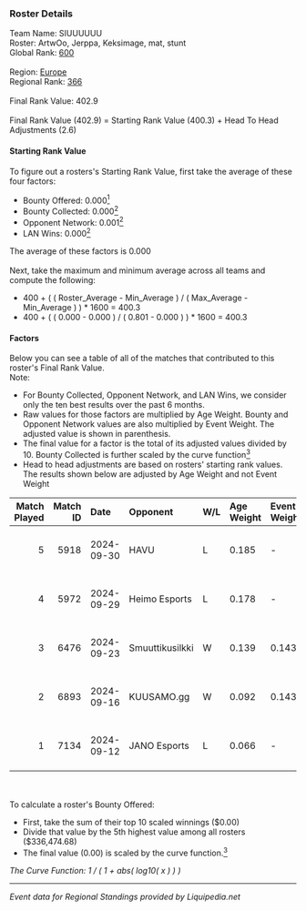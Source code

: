 ### Roster Details<br />
Team Name: SIUUUUUU<br />
Roster: ArtwOo, Jerppa, Keksimage, mat, stunt<br />
Global Rank: [600](../standings_global.md)<br />
<br />
Region: [Europe]( ../standings_europe.md)<br />
Regional Rank: [366]( ../standings_europe.md)<br />
<br />
Final Rank Value:  402.9<br />
<br />
Final Rank Value (402.9) = Starting Rank Value (400.3) + Head To Head Adjustments (2.6)<br />

#### Starting Rank Value<br />
To figure out a rosters's Starting Rank Value, first take the average of these four factors:<br />
- Bounty Offered: 0.000[<sup>1</sup>](#table2)
- Bounty Collected: 0.000[<sup>2</sup>](#table1)
- Opponent Network: 0.001[<sup>2</sup>](#table1)
- LAN Wins: 0.000[<sup>2</sup>](#table1)

The average of these factors is 0.000<br />
<br />
Next, take the maximum and minimum average across all teams and compute the following:<br />
- 400 + ( ( Roster_Average - Min_Average ) / ( Max_Average - Min_Average ) ) * 1600 = 400.3
- 400 + ( ( 0.000 - 0.000 ) / ( 0.801 - 0.000 ) ) * 1600 = 400.3


#### Factors<br />
Below you can see a table of all of the matches that contributed to this roster's Final Rank Value.<br />
Note:<br />

- For Bounty Collected, Opponent Network, and LAN Wins, we consider only the ten best results over the past 6 months.
- Raw values for those factors are multiplied by Age Weight. Bounty and Opponent Network values are also multiplied by Event Weight. The adjusted value is shown in parenthesis.
- The final value for a factor is the total of its adjusted values divided by 10. Bounty Collected is further scaled by the curve function[<sup>3</sup>](#curveFunction)
- Head to head adjustments are based on rosters' starting rank values. The results shown below are adjusted by Age Weight and not Event Weight
<span id="table1"></span><br />


| Match Played | Match ID | Date       | Opponent        | W/L | Age Weight | Event Weight | Bounty Collected | Opponent Network | LAN Wins  | H2H Adj. | Roster                                |
| -: | -: | :- | :- | :- | :- | :- | :- | :- | :- | -: | :- |
|            5 |     5918 | 2024-09-30 | HAVU            | L   | 0.185      | -            | -                | -                | -         |    -1.14 | ArtwOo, Jerppa, Keksimage, mat, stunt |
|            4 |     5972 | 2024-09-29 | Heimo Esports   | L   | 0.178      | -            | -                | -                | -         |    -0.70 | ArtwOo, Jerppa, Keksimage, mat, stunt |
|            3 |     6476 | 2024-09-23 | Smuuttikusilkki | W   | 0.139      | 0.143        | 0.000 (0.000)    | 0.224 (0.004)    | 0 (0.000) |     2.62 | ArtwOo, Jerppa, Keksimage, mat, stunt |
|            2 |     6893 | 2024-09-16 | KUUSAMO.gg      | W   | 0.092      | 0.143        | 0.000 (0.000)    | 0.164 (0.002)    | 0 (0.000) |     1.89 | ArtwOo, Jerppa, Keksimage, mat, stunt |
|            1 |     7134 | 2024-09-12 | JANO Esports    | L   | 0.066      | -            | -                | -                | -         |    -0.11 | ArtwOo, Jerppa, Keksimage, mat, stunt |

<br />
<span id="table2"></span><br />
To calculate a roster's Bounty Offered:<br />

- First, take the sum of their top 10 scaled winnings ($0.00)
- Divide that value by the 5th highest value among all rosters ($336,474.68)
- The final value (0.00) is scaled by the curve function.[<sup>3</sup>](#curveFunction)

<span id="curveFunction"></span>_The Curve Function: 1 / ( 1 + abs( log10( x ) ) )_<br />

---
_Event data for Regional Standings provided by Liquipedia.net_<br />
